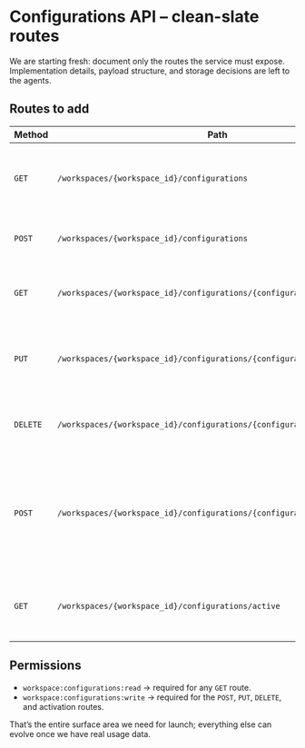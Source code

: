 # Configurations API – clean-slate routes

We are starting fresh: document only the routes the service must expose. Implementation details, payload structure, and storage decisions are left to the agents.

## Routes to add

| Method | Path | Description | Notes |
|--------|------|-------------|-------|
| `GET` | `/workspaces/{workspace_id}/configurations` | Browse configurations for the workspace. | Support optional filters via query params: `document_type`, `is_active`. |
| `POST` | `/workspaces/{workspace_id}/configurations` | Create a configuration record. | Server is responsible for versioning and default flags. |
| `GET` | `/workspaces/{workspace_id}/configurations/{configuration_id}` | Fetch a specific configuration. | Straightforward read; no expansion or embedding required. |
| `PUT` | `/workspaces/{workspace_id}/configurations/{configuration_id}` | Replace a configuration’s mutable fields. | Use for full updates; reject attempts to move across document types. |
| `DELETE` | `/workspaces/{workspace_id}/configurations/{configuration_id}` | Delete a configuration. | Hard delete is acceptable because there are no legacy consumers. |
| `POST` | `/workspaces/{workspace_id}/configurations/{configuration_id}/activate` | Mark the configuration as active for its document type. | Activation should automatically deactivate any previously active configuration for the same document type. |
| `GET` | `/workspaces/{workspace_id}/configurations/active` | Return the current active configuration per document type. | Accept an optional `document_type` filter to focus on a single type. |

## Permissions

- `workspace:configurations:read` → required for any `GET` route.
- `workspace:configurations:write` → required for the `POST`, `PUT`, `DELETE`, and activation routes.

That’s the entire surface area we need for launch; everything else can evolve once we have real usage data.
